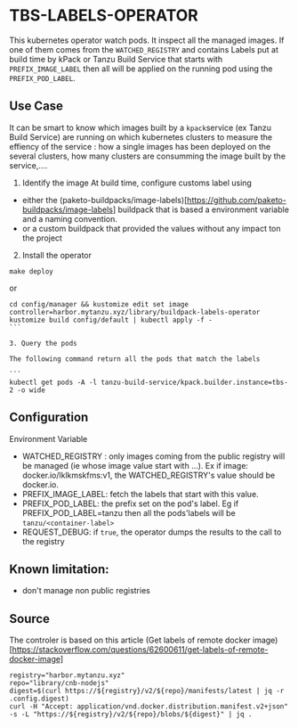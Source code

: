 # TBS-LABELS-OPERATOR

This kubernetes operator watch pods. It inspect all the managed images. If one of them comes from the `WATCHED_REGISTRY` and contains Labels put at build time by kPack or Tanzu Build Service that starts with `PREFIX_IMAGE_LABEL` then all will be applied on the running pod using the `PREFIX_POD_LABEL`.

## Use Case

It can be smart to know which images built by a `kpack`service (ex Tanzu Build Service) are running on which kubernetes clusters to measure the effiency of the service : how a single images has been deployed on the several clusters, how many clusters are consumming the image built by the service,....

1. Identify the image
At build time, configure customs label using 
* either the (paketo-buildpacks/image-labels)[https://github.com/paketo-buildpacks/image-labels] buildpack that is based a environment variable and a naming convention.
* or a custom buildpack that provided the values without any impact ton the project 

2. Install the operator

````
make deploy
`````

or 

````
cd config/manager && kustomize edit set image controller=harbor.mytanzu.xyz/library/buildpack-labels-operator
kustomize build config/default | kubectl apply -f -
```

3. Query the pods

The following command return all the pods that match the labels

```
kubectl get pods -A -l tanzu-build-service/kpack.builder.instance=tbs-2 -o wide
````


## Configuration

Environment Variable
* WATCHED_REGISTRY : only images coming from the public registry will be managed (ie whose image value start with ...). Ex if image: docker.io/lklkmskfms:v1, the WATCHED_REGISTRY's value should be docker.io.
* PREFIX_IMAGE_LABEL: fetch the labels that start with this value.
* PREFIX_POD_LABEL: the prefix set on the pod's label. Eg if PREFIX_POD_LABEL=tanzu then all the pods'labels will be `tanzu/<container-label>`
* REQUEST_DEBUG: if `true`, the operator dumps the results to the call to the registry

## Known limitation:

* don't manage non public registries

## Source

The controler is based on this article (Get labels of remote docker image)[https://stackoverflow.com/questions/62600611/get-labels-of-remote-docker-image]

```
registry="harbor.mytanzu.xyz"
repo="library/cnb-nodejs"
digest=$(curl https://${registry}/v2/${repo}/manifests/latest | jq -r .config.digest)
curl -H "Accept: application/vnd.docker.distribution.manifest.v2+json"  -s -L "https://${registry}/v2/${repo}/blobs/${digest}" | jq .
````
